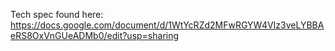 Tech spec found here: https://docs.google.com/document/d/1WtYcRZd2MFwRGYW4VIz3veLYBBAeRS8OxVnGUeADMb0/edit?usp=sharing
